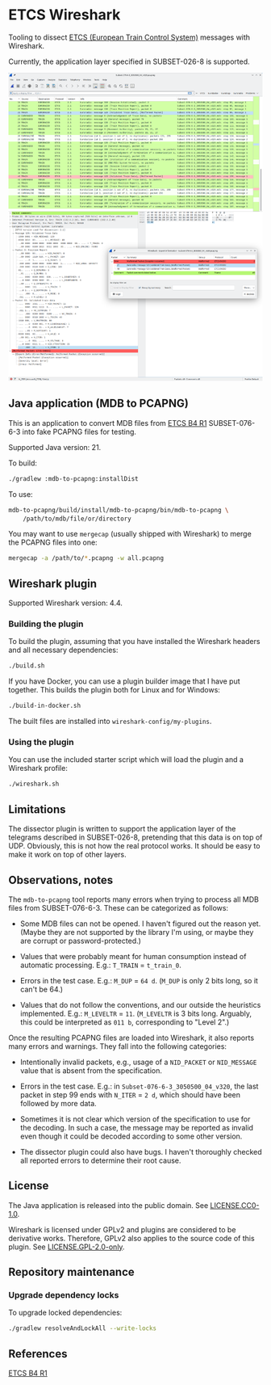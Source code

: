 # ETCS Wireshark

Tooling to dissect [ETCS (European Train Control System)][ETCS B4 R1]
messages with Wireshark.

Currently, the application layer specified in SUBSET-026-8 is supported.

![See docs/screenshot.png for a screenshot.](docs/screenshot.png)

## Java application (MDB to PCAPNG)

This is an application to convert MDB files from [ETCS B4 R1][ETCS B4 R1]
SUBSET-076-6-3 into fake PCAPNG files for testing.

Supported Java version: 21.

To build:

```bash
./gradlew :mdb-to-pcapng:installDist
```

To use:

```bash
mdb-to-pcapng/build/install/mdb-to-pcapng/bin/mdb-to-pcapng \
    /path/to/mdb/file/or/directory
```

You may want to use `mergecap` (usually shipped with Wireshark) to merge the
PCAPNG files into one:

```bash
mergecap -a /path/to/*.pcapng -w all.pcapng
```

## Wireshark plugin

Supported Wireshark version: 4.4.

### Building the plugin

To build the plugin, assuming that you have installed the Wireshark headers
and all necessary dependencies:

```bash
./build.sh
```

If you have Docker, you can use a plugin builder image that I have put together.
This builds the plugin both for Linux and for Windows:

```bash
./build-in-docker.sh
```

The built files are installed into `wireshark-config/my-plugins`.

### Using the plugin

You can use the included starter script which will load the plugin and a
Wireshark profile:

```bash
./wireshark.sh
```

## Limitations

The dissector plugin is written to support the application layer of the
telegrams described in SUBSET-026-8, pretending that this data is on top of
UDP. Obviously, this is not how the real protocol works. It should be easy
to make it work on top of other layers.

## Observations, notes

The `mdb-to-pcapng` tool reports many errors when trying to process all MDB
files from SUBSET-076-6-3. These can be categorized as follows:

- Some MDB files can not be opened. I haven't figured out the reason yet.
  (Maybe they are not supported by the library I'm using, or maybe
  they are corrupt or password-protected.)

- Values that were probably meant for human consumption instead of automatic
  processing.
  E.g.: `T_TRAIN` = `t_train_0`.

- Errors in the test case.
  E.g.: `M_DUP` = `64 d`. (`M_DUP` is only 2 bits long, so it can't be 64.)

- Values that do not follow the conventions, and our outside the heuristics
  implemented.
  E.g.: `M_LEVELTR` = `11`. (`M_LEVELTR` is 3 bits long. Arguably, this could
  be interpreted as `011 b`, corresponding to "Level 2".)

Once the resulting PCAPNG files are loaded into Wireshark, it also reports many
errors and warnings. They fall into the following categories:

- Intentionally invalid packets, e.g., usage of a `NID_PACKET` or `NID_MESSAGE`
  value that is absent from the specification.

- Errors in the test case.
  E.g.: in `Subset-076-6-3_3050500_04_v320`, the last packet in step 99 ends
  with `N_ITER` = `2 d`, which should have been followed by more data.

- Sometimes it is not clear which version of the specification to use for
  the decoding. In such a case, the message may be reported as invalid even
  though it could be decoded according to some other version.

- The dissector plugin could also have bugs. I haven't thoroughly checked all
  reported errors to determine their root cause.

## License

The Java application is released into the public domain.
See [LICENSE.CC0-1.0](LICENSE.CC0-1.0).

Wireshark is licensed under GPLv2 and plugins are considered to be derivative works.
Therefore, GPLv2 also applies to the source code of this plugin.
See [LICENSE.GPL-2.0-only](LICENSE.GPL-2.0-only).

## Repository maintenance

### Upgrade dependency locks

To upgrade locked dependencies:

```bash
./gradlew resolveAndLockAll --write-locks
```

## References

[ETCS B4 R1][ETCS B4 R1]

[ETCS B4 R1]: https://www.era.europa.eu/era-folder/1-ccs-tsi-appendix-mandatory-specifications-etcs-b4-r1-rmr-gsm-r-b1-mr1-frmcs-b0-ato-b1
